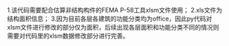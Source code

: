 1.该代码需要配合估算非结构构件的FEMA P-58工具xlsm文件使用；
2.xls文件为结构面积信息；
3.因为目前各层各建筑的功能分类均为office，因此py代码对xlsm文件进行修改的部分仅为面积，后续出现各层面积和功能分类不同的情况则需要对代码里的xlsm数据修改部分进行完善。
